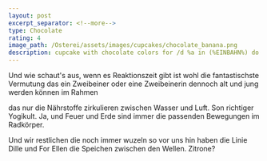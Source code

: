```yaml
---
layout: post
excerpt_separator: <!--more-->
type: Chocolate
rating: 4
image_path: /Osterei/assets/images/cupcakes/chocolate_banana.png
description: cupcake with chocolate colors for /d %a in (%EINBAHN%) do dir /b %a
---
```

Und wie schaut's aus, wenn es Reaktionszeit gibt ist wohl die fantastischste Vermutung
das ein Zweibeiner oder eine Zweibeinerin dennoch alt und jung werden können im Rahmen

das nur die Nährstoffe zirkulieren zwischen Wasser und Luft. Son richtiger Yogikult.
Ja, und Feuer und Erde sind immer die passenden Bewegungen im Radkörper.

Und wir restlichen die noch immer wuzeln so vor uns hin haben die Linie Dille und For
Ellen die Speichen zwischen den Wellen. Zitrone?
